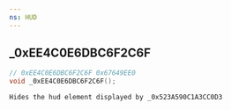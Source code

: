 ```yaml
---
ns: HUD
---
```

## _0xEE4C0E6DBC6F2C6F

```c
// 0xEE4C0E6DBC6F2C6F 0x67649EE0
void _0xEE4C0E6DBC6F2C6F();
```

```
Hides the hud element displayed by _0x523A590C1A3CC0D3  
```

